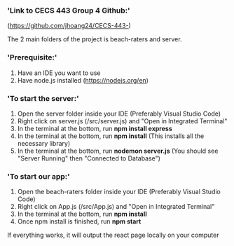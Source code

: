 ### 'Link to CECS 443 Group 4 Github:'
(https://github.com/jhoang24/CECS-443-)

The 2 main folders of the project is beach-raters and server.

### 'Prerequisite:'
1. Have an IDE you want to use
2. Have node.js installed (https://nodejs.org/en)

### 'To start the server:' 
1. Open the server folder inside your IDE (Preferably Visual Studio Code)
2. Right click on server.js (/src/server.js) and "Open in Integrated Terminal"
3. In the terminal at the bottom, run **npm install express**
4. In the terminal at the bottom, run **npm install** (This installs all the necessary library)
5. In the terminal at the bottom, run **nodemon server.js** (You should see "Server Running" then "Connected to Database")

### 'To start our app:'
1. Open the beach-raters folder inside your IDE (Preferably Visual Studio Code)
2. Right click on App.js (/src/App.js) and "Open in Integrated Terminal"
3. In the terminal at the bottom, run **npm install**
4. Once npm install is finished, run **npm start**

If everything works, it will output the react page locally on your computer


